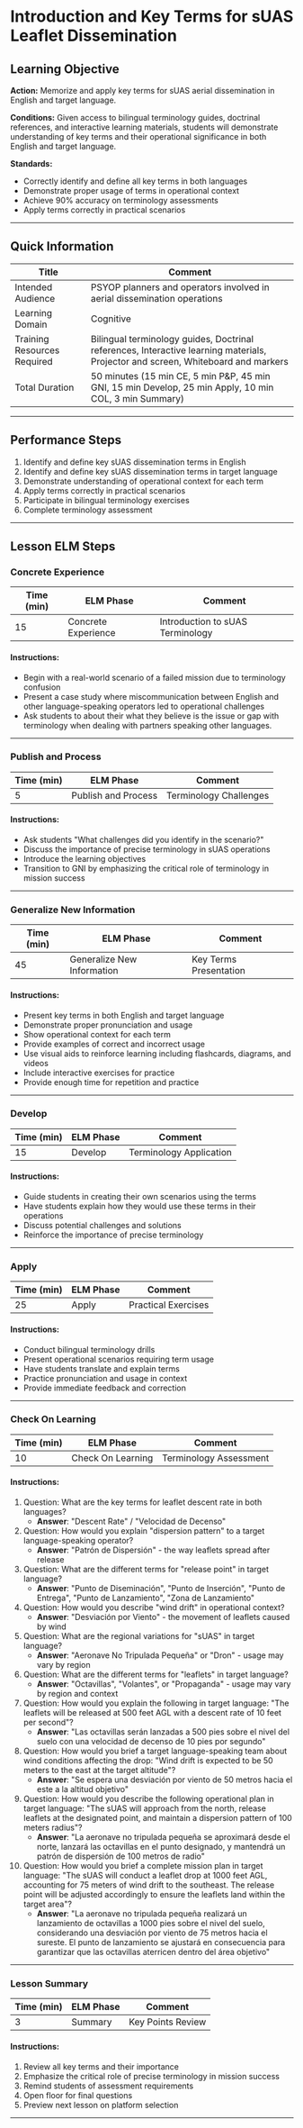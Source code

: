 # Introduction and Key Terms for sUAS Leaflet Dissemination
## Learning Objective
**Action:** Memorize and apply key terms for sUAS aerial dissemination in English and target language.

**Conditions:** 
Given access to bilingual terminology guides, doctrinal references, and interactive learning materials, students will demonstrate understanding of key terms and their operational significance in both English and target language.

**Standards:** 
- Correctly identify and define all key terms in both languages
- Demonstrate proper usage of terms in operational context
- Achieve 90% accuracy on terminology assessments
- Apply terms correctly in practical scenarios

---

## Quick Information
| Title                       | Comment                          |
| --------------------------- | -------------------------------- |
| Intended Audience           | PSYOP planners and operators involved in aerial dissemination operations |
| Learning Domain             | Cognitive                        |
| Training Resources Required | Bilingual terminology guides, Doctrinal references, Interactive learning materials, Projector and screen, Whiteboard and markers |
| Total Duration              | 50 minutes (15 min CE, 5 min P&P, 45 min GNI, 15 min Develop, 25 min Apply, 10 min COL, 3 min Summary) |
---

## Performance Steps
1. Identify and define key sUAS dissemination terms in English
2. Identify and define key sUAS dissemination terms in target language
3. Demonstrate understanding of operational context for each term
4. Apply terms correctly in practical scenarios
5. Participate in bilingual terminology exercises
6. Complete terminology assessment

---

## Lesson ELM Steps

### Concrete Experience
| Time (min) | ELM Phase            | Comment                     |
| ---------- | -------------------- | --------------------------- |
| 15         | Concrete Experience  | Introduction to sUAS Terminology |

#### Instructions:
- Begin with a real-world scenario of a failed mission due to terminology confusion 
- Present a case study where miscommunication between English and other language-speaking operators led to operational challenges
- Ask students to about their what they believe is the issue or gap with terminology when dealing with partners speaking other languages. 

---

### Publish and Process
| Time (min) | ELM Phase            | Comment                     |
| ---------- | -------------------- | --------------------------- |
| 5          | Publish and Process  | Terminology Challenges |

#### Instructions:
- Ask students "What challenges did you identify in the scenario?"
- Discuss the importance of precise terminology in sUAS operations
- Introduce the learning objectives
- Transition to GNI by emphasizing the critical role of terminology in mission success

---

### Generalize New Information
| Time (min) | ELM Phase            | Comment                     |
| ---------- | -------------------- | --------------------------- |
| 45         | Generalize New Information | Key Terms Presentation |

#### Instructions:
- Present key terms in both English and target language
- Demonstrate proper pronunciation and usage
- Show operational context for each term
- Provide examples of correct and incorrect usage
- Use visual aids to reinforce learning including flashcards, diagrams, and videos
- Include interactive exercises for practice
- Provide enough time for repetition and practice

---

### Develop
| Time (min) | ELM Phase            | Comment                     |
| ---------- | -------------------- | --------------------------- |
| 15         | Develop              | Terminology Application |

#### Instructions:
- Guide students in creating their own scenarios using the terms
- Have students explain how they would use these terms in their operations
- Discuss potential challenges and solutions
- Reinforce the importance of precise terminology

---

### Apply
| Time (min) | ELM Phase            | Comment                     |
| ---------- | -------------------- | --------------------------- |
| 25         | Apply                | Practical Exercises |

#### Instructions:
- Conduct bilingual terminology drills
- Present operational scenarios requiring term usage
- Have students translate and explain terms
- Practice pronunciation and usage in context
- Provide immediate feedback and correction

---

### Check On Learning
| Time (min) | ELM Phase            | Comment                     |
| ---------- | -------------------- | --------------------------- |
| 10         | Check On Learning    | Terminology Assessment |

#### Instructions:
1. Question: What are the key terms for leaflet descent rate in both languages?
    - **Answer**: "Descent Rate" / "Velocidad de Decenso"
2. Question: How would you explain "dispersion pattern" to a target language-speaking operator?
    - **Answer**: "Patrón de Dispersión" - the way leaflets spread after release
3. Question: What are the different terms for "release point" in target language?
    - **Answer**: "Punto de Diseminación", "Punto de Inserción", "Punto de Entrega", "Punto de Lanzamiento", "Zona de Lanzamiento"
4. Question: How would you describe "wind drift" in operational context?
    - **Answer**: "Desviación por Viento" - the movement of leaflets caused by wind
5. Question: What are the regional variations for "sUAS" in target language?
    - **Answer**: "Aeronave No Tripulada Pequeña" or "Dron" - usage may vary by region
6. Question: What are the different terms for "leaflets" in target language?
    - **Answer**: "Octavillas", "Volantes", or "Propaganda" - usage may vary by region and context
7. Question: How would you explain the following in target language: "The leaflets will be released at 500 feet AGL with a descent rate of 10 feet per second"?
    - **Answer**: "Las octavillas serán lanzadas a 500 pies sobre el nivel del suelo con una velocidad de decenso de 10 pies por segundo"
8. Question: How would you brief a target language-speaking team about wind conditions affecting the drop: "Wind drift is expected to be 50 meters to the east at the target altitude"?
    - **Answer**: "Se espera una desviación por viento de 50 metros hacia el este a la altitud objetivo"
9. Question: How would you describe the following operational plan in target language: "The sUAS will approach from the north, release leaflets at the designated point, and maintain a dispersion pattern of 100 meters radius"?
    - **Answer**: "La aeronave no tripulada pequeña se aproximará desde el norte, lanzará las octavillas en el punto designado, y mantendrá un patrón de dispersión de 100 metros de radio"
10. Question: How would you brief a complete mission plan in target language: "The sUAS will conduct a leaflet drop at 1000 feet AGL, accounting for 75 meters of wind drift to the southeast. The release point will be adjusted accordingly to ensure the leaflets land within the target area"?
    - **Answer**: "La aeronave no tripulada pequeña realizará un lanzamiento de octavillas a 1000 pies sobre el nivel del suelo, considerando una desviación por viento de 75 metros hacia el sureste. El punto de lanzamiento se ajustará en consecuencia para garantizar que las octavillas aterricen dentro del área objetivo"

---

### Lesson Summary
| Time (min) | ELM Phase            | Comment                     |
| ---------- | -------------------- | --------------------------- |
| 3          | Summary              | Key Points Review |

#### Instructions:
1. Review all key terms and their importance
2. Emphasize the critical role of precise terminology in mission success
3. Remind students of assessment requirements
4. Open floor for final questions
5. Preview next lesson on platform selection

---
